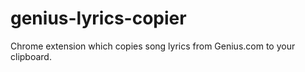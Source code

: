 # genius-lyrics-copier
Chrome extension which copies song lyrics from Genius.com to your clipboard.
